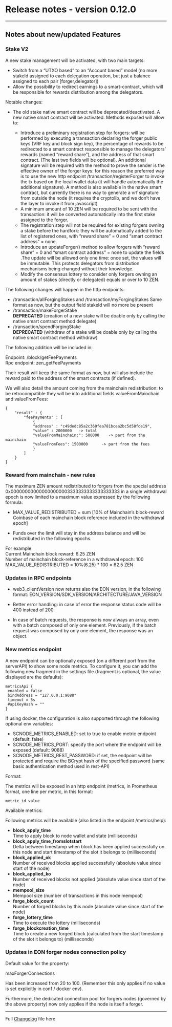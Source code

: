 # Release notes - version 0.12.0

---

## Notes about new/updated Features

### Stake V2 

A new stake management will be activated, with two main targets:

- Switch from a “UTXO based” to an “Account based” model (no more stakeId assigned to each delegation operation, but just a balance assigned to each pair [forger,delegator])
- Allow the possibility to redirect earnings to a smart-contract, which will be responsible for rewards distribution among the delegators.

Notable changes:
- The old stake native smart contract will be deprecated/deactivated.
A new native smart contract will be activated.
Methods exposed will allow to:

    - Introduce a preliminary registration step for forgers: will be performed by executing a transaction declaring the forger public keys (VRF key and block sign key), the percentage of rewards to be redirected to a smart contract responsible to manage the delegators’ rewards (named “reward share”), and the address of that smart contract. (The last two fields will be optional).
    An additional signature will be required with the method to prove the sender is the effective owner of the forger keys: for this reason the preferred way is to use the new http endpoint /transaction/registerForger to invoke the tx based on the local wallet data (it will handle automatically the additional signature). A method is also available in the native smart contract, but currently there is no way to generate a vrf signature from outside the node (it requires the cryptolib, and we don’t have the layer to invoke it from javascript)
    - A minimum amount of 10 ZEN will be required to be sent with the transaction: it will be converted automatically into the first stake assigned to the forger.
    - The registration step will not be required for existing forgers owning a stake before the hardfork: they will be automatically added to the list of registered ones, with “reward share” = 0 and “smart contract address” = none.
    - Introduce an updateForger() method to allow forgers with “reward share” = 0 and “smart contract address” = none to update the fields .The update will be allowed only one time: once set, the values will be immutable. This protects delegators from distribution mechanisms being changed without their knowledge.
    - Modify the consensus lottery to consider only forgers owning an amount of stakes (directly or delegated) equals or over to 10 ZEN.

The following changes will happen in the http endpoints:
- /transaction/allForgingStakes and /transaction/myForgingStakes
Same format as now, but the output field stakeId will no more be present
- /transaction/makeForgerStake<br>
**DEPRECATED** (creation of a new stake will be doable only by calling the native smart contract method delegate)
- /transaction/spendForgingStake<br>
**DEPRECATED** (withdraw of a stake will be doable only by calling the native smart contract method withdraw)

The following addition will be included in:<br>

Endpoint: /block/getFeePayments <br>
Rpc endpoint:  zen_getFeePayments<br>

Their result will keep the same format as now, but will also include the reward paid to the  address of the smart contracts (if defined).

We will also detail the amount coming from the mainchain redistribution: to be retrocompatible they will be into  additional fields valueFromMainchain and valueFromFees:

```
{
    "result" : {            
        "feePayments" : [
            {
            "address" : "c49dedc85a2c360fea781bcea2bc5d58fde19",
            "value" : 2000000   -> total
            "valueFromMainchain:": 500000    -> part from the mainchain
            "valueFromFees": 1500000      -> part from the fees 
            }
        ]
    }
}
```
### Reward from mainchain - new rules

The maximum ZEN amount redistributed to forgers from the special address 0x000000000000000000003333333333333333333  in a single withdrawal epoch is now  limited to a maximum value expressed by the following formula:

- MAX_VALUE_REDISTRIBUTED = sum [10% of Mainchain’s block-reward Coinbase of each mainchain block reference included in the withdrawal epoch]

- Funds over the limit will stay in the address balance and will be  redistributed in the following epochs.

For example:<br>
Current Mainchain block reward: 6.25 ZEN<br>
Number of mainchain block-reference in a withdrawal epoch: 100<br>
MAX_VALUE_REDISTRIBUTED = 10%(6.25) * 100 = 62.5 ZEN<br>

###  Updates in RPC endpoints

- web3_clientVersion now returns also the EON version, in the following format:
EON_VERSION/SDK_VERSION/ARCHITECTURE/JAVA_VERSION

- Better error handling: in case of error the response status code will be 400 instead of 200.

- In case of batch requests, the response is  now always an array,  even with a batch composed of only one element. Previously, if the batch request was composed by only one element,  the response was an object.

###   New metrics endpoint
A new endpoint can be optionally exposed (on a different port from the serverAPI) to show some node metrics.
To configure it, you can add the following new fragment in the settings file (fragment is optional, the value displayed are the defaults):
```
metricsApi {
 enabled = false
 bindAddress = "127.0.0.1:9088"
 timeout = 5s
 #apiKeyHash = ""
}
```

If using docker, the configuration is also supported through the following optional env variables:

- SCNODE_METRICS_ENABLED: set to true to enable metric endpoint (default: false)
-  SCNODE_METRICS_PORT: specify the port where the endpoint will be exposed (default: 9088)
- SCNODE_METRICS_REST_PASSWORD: if set, the endpoint will be protected and require the BCrypt hash of the specified password (same basic authentication method used in rest-API)

Format:

The metrics will be exposed in an http endpoint /metrics, in Prometheus format, one line per metric, in this format:

```
metric_id value
```

Available metrics:

Following  metrics will be available (also listed in the endpoint /metrics/help):

- **block_apply_time**<br>
Time to apply block to node wallet and state (milliseconds)
- **block_apply_time_fromslotstart**<br>
Delta between timestamp when block has been applied successfully on this node and start timestamp of the slot it belongs to (milliseconds)
- **block_applied_ok**<br>
Number of received blocks applied successfully (absolute value since start of the node)
- **block_applied_ko**<br>
Number of received blocks not applied (absolute value since start of the node)
- **mempool_size**<br>
Mempool size (number of transactions in this node mempool)
- **forge_block_count**<br>
Number of forged blocks by this node (absolute value since start of the node)
- **forge_lottery_time**<br>
Time to execute the lottery (milliseconds)
- **forge_blockcreation_time**<br>
Time to create a new forged block (calculated from the start timestamp of the slot it belongs to) (milliseconds)

###   Updates in EON forger nodes connection policy

Default value for the property:

maxForgerConnections

Has been  increased from 20 to 100.
(Remember this only applies if no value is set explicitly in conf / docker env).

Furthermore, the dedicated connection pool for forgers nodes (governed by the above property) now only applies if the node is itself a forger.

---
Full [Changelog](/CHANGELOG.md) file here

